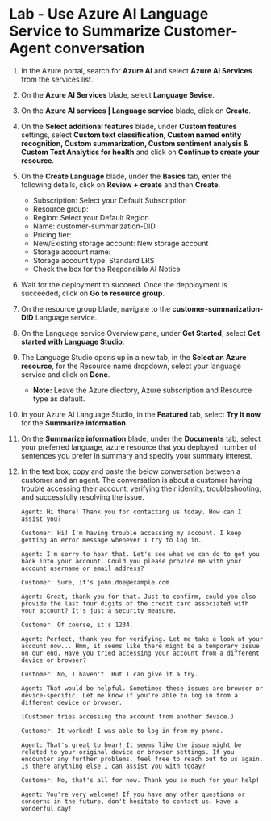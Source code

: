 # Lab - Use Azure AI Language Service to Summarize Customer-Agent conversation

1. In the Azure portal, search for **Azure AI** and select **Azure AI Services** from the services list.

2. On the **Azure AI Services** blade, select **Language Sevice**.

3. On the **Azure AI services | Language service** blade, click on **Create**.

4. On the **Select additional features** blade, under **Custom features** settings, select **Custom text classification, Custom named entity recognition, Custom summarization, Custom sentiment analysis & Custom Text Analytics for health** and click on **Continue to create your resource**.
  
5. On the **Create Language** blade, under the **Basics** tab, enter the following details, click on **Review + create** and then **Create**.

   - Subscription: Select your Default Subscription
   - Resource group:
   - Region: Select your Default Region
   - Name: customer-summarization-DID
   - Pricing tier:
   - New/Existing storage account: New storage account
   - Storage account name:
   - Storage account type: Standard LRS
   - Check the box for the Responsible AI Notice

6. Wait for the deployment to succeed. Once the depployment is succeeded, click on **Go to resource group**.

7. On the resource group blade, navigate to the **customer-summarization-DID** Language service.

8. On the Language service Overview pane, under **Get Started**, select **Get started with Language Studio**.

9. The Language Studio opens up in a new tab, in the **Select an Azure resource**, for the Resource name dropdown, select your language service and click on **Done**.

    - **Note:** Leave the Azure diectory, Azure subscription and Resource type as default.
  
10. In your Azure AI Language Studio, in the **Featured** tab, select **Try it now** for the **Summarize information**.

11. On the **Summarize information** blade, under the **Documents** tab, select your preferred language, azure resource that you deployed, number of sentences you prefer in summary and specify your summary interest.

12. In the text box, copy and paste the below conversation between a customer and an agent. The conversation is about a customer having trouble accessing their account, verifying their identity, troubleshooting, and successfully resolving the issue.

    ```
    Agent: Hi there! Thank you for contacting us today. How can I assist you?

    Customer: Hi! I'm having trouble accessing my account. I keep getting an error message whenever I try to log in.

    Agent: I'm sorry to hear that. Let's see what we can do to get you back into your account. Could you please provide me with your account username or email address?

    Customer: Sure, it's john.doe@example.com.

    Agent: Great, thank you for that. Just to confirm, could you also provide the last four digits of the credit card associated with your account? It's just a security measure.

    Customer: Of course, it's 1234.

    Agent: Perfect, thank you for verifying. Let me take a look at your account now... Hmm, it seems like there might be a temporary issue on our end. Have you tried accessing your account from a different device or browser?

    Customer: No, I haven't. But I can give it a try.

    Agent: That would be helpful. Sometimes these issues are browser or device-specific. Let me know if you're able to log in from a different device or browser.

    (Customer tries accessing the account from another device.)

    Customer: It worked! I was able to log in from my phone.

    Agent: That's great to hear! It seems like the issue might be related to your original device or browser settings. If you encounter any further problems, feel free to reach out to us again. Is there anything else I can assist you with today?

    Customer: No, that's all for now. Thank you so much for your help!

    Agent: You're very welcome! If you have any other questions or concerns in the future, don't hesitate to contact us. Have a wonderful day!
    ```


